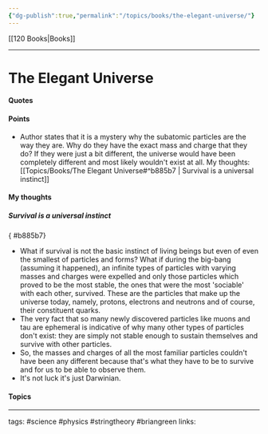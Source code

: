 ```yaml
---
{"dg-publish":true,"permalink":"/topics/books/the-elegant-universe/"}
---
```


[[120 Books\|Books]]

---

# The Elegant Universe
#### Quotes

#### Points
- Author states that it is a mystery why the subatomic particles are the way they are. Why do they have the exact mass and charge that they do? If they were just a bit different, the universe would have been completely different and most likely wouldn't exist at all. My thoughts: [[Topics/Books/The Elegant Universe#^b885b7 \| Survival is a universal instinct]]

#### My thoughts
##### Survival is a universal instinct
{ #b885b7}


- What if survival is not the basic instinct of living beings but even of even the smallest of particles and forms? What if during the big-bang (assuming it happened), an infinite types of particles with varying masses and charges were expelled and only those particles which proved to be the most stable, the ones that were the most 'sociable' with each other, survived. These are the particles that make up the universe today, namely, protons, electrons and neutrons and of course, their constituent quarks. 
- The very fact that so many newly discovered particles like muons and tau are ephemeral is indicative of why many other types of particles don't exist: they are simply not stable enough to sustain themselves and survive with other particles.
- So, the masses and charges of all the most familiar particles couldn't have been any different because that's what they have to be to survive and for us to be able to observe them.
- It's not luck it's just Darwinian.

#### Topics

---
tags: #science #physics #stringtheory #briangreen
links: